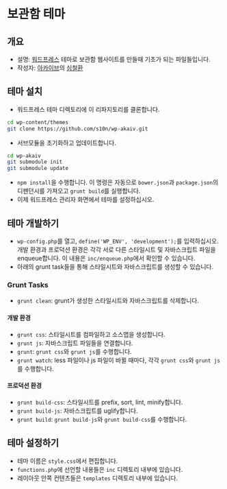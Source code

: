 # 보관함 테마
## 개요
* 설명: [워드프레스](https://wordpress.org) 테마로 보관함 웹사이트를 만들때 기초가 되는 파일들입니다.
* 작성자: [아카이브](http://akaiv.com)의 [심철환](http://simcheolhwan.com)

## 테마 설치
* 워드프레스 테마 디렉토리에 이 리파지토리를 클론합니다.
```bash
cd wp-content/themes
git clone https://github.com/s10n/wp-akaiv.git
```
* 서브모듈을 초기화하고 업데이트합니다.
```bash
cd wp-akaiv
git submodule init
git submodule update
```
* `npm install`을 수행합니다. 이 명령은 자동으로 `bower.json`과 `package.json`의 디펜던시를 가져오고 `grunt build`를 실행합니다.
* 이제 워드프레스 관리자 화면에서 테마를 설정하십시오.

## 테마 개발하기
* `wp-config.php`를 열고, `define('WP_ENV', 'development');`를 입력하십시오. 개발 환경과 프로덕션 환경은 각각 서로 다른 스타일시트 및 자바스크립트 파일을 enqueue합니다. 이 내용은 `inc/enqueue.php`에서 확인할 수 있습니다.
* 아래의 grunt task들을 통해 스타일시트와 자바스크립트를 생성할 수 있습니다.

### Grunt Tasks
* `grunt clean`: grunt가 생성한 스타일시트와 자바스크립트를 삭제합니다.

#### 개발 환경
* `grunt css`: 스타일시트를 컴파일하고 소스맵을 생성합니다.
* `grunt js`: 자바스크립트 파일들을 연결합니다.
* `grunt`: `grunt css`와 `grunt js`를 수행합니다.
* `grunt watch`: less 파일이나 js 파일이 바뀔 때마다, 각각 `grunt css`와 `grunt js`를 수행합니다.

#### 프로덕션 환경
* `grunt build-css`: 스타일시트를 prefix, sort, lint, minify합니다.
* `grunt build-js`: 자바스크립트를 uglify합니다.
* `grunt build`: `grunt build-js`와 `grunt build-css`를 수행합니다.

## 테마 설정하기
* 테마 이름은 `style.css`에서 편집합니다.
* `functions.php`에 선언할 내용들은 `inc` 디렉토리 내부에 있습니다.
* 레이아웃 안쪽 컨텐츠들은 `templates` 디렉토리 내부에 있습니다.
